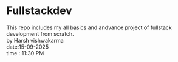 # Fullstackdev
This  repo includes my all basics and andvance project of fullstack development from scratch.
<br>
by Harsh vishwakarma
<br>
date:15-09-2025
<br>
time : 11:30 PM